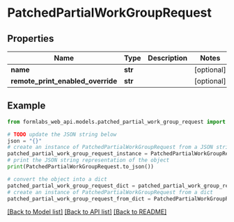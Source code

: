 # PatchedPartialWorkGroupRequest


## Properties

Name | Type | Description | Notes
------------ | ------------- | ------------- | -------------
**name** | **str** |  | [optional] 
**remote_print_enabled_override** | **str** |  | [optional] 

## Example

```python
from formlabs_web_api.models.patched_partial_work_group_request import PatchedPartialWorkGroupRequest

# TODO update the JSON string below
json = "{}"
# create an instance of PatchedPartialWorkGroupRequest from a JSON string
patched_partial_work_group_request_instance = PatchedPartialWorkGroupRequest.from_json(json)
# print the JSON string representation of the object
print(PatchedPartialWorkGroupRequest.to_json())

# convert the object into a dict
patched_partial_work_group_request_dict = patched_partial_work_group_request_instance.to_dict()
# create an instance of PatchedPartialWorkGroupRequest from a dict
patched_partial_work_group_request_from_dict = PatchedPartialWorkGroupRequest.from_dict(patched_partial_work_group_request_dict)
```
[[Back to Model list]](../README.md#documentation-for-models) [[Back to API list]](../README.md#documentation-for-api-endpoints) [[Back to README]](../README.md)



